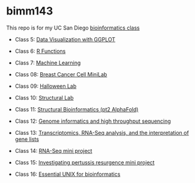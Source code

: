 # bimm143
This repo is for my UC San Diego [bioinformatics class](https://bioboot.github.io/bimm143_F24/)

- Class 5: [Data Visualization with GGPLOT](https://github.com/mfava10/bimm143/blob/main/class05/class05.md)
  
- Class 6: [R Functions](https://github.com/mfava10/bimm143/blob/main/lab6/class6.pdf)
  
- Class 7: [Machine Learning](https://github.com/mfava10/bimm143/blob/main/class07/class-7.pdf)
  
- Class 08: [Breast Cancer Cell MiniLab](https://github.com/mfava10/bimm143/blob/main/class08/class-8.pdf)
  
- Class 09: [Halloween Lab](https://github.com/mfava10/bimm143/blob/main/class09_files/class09.pdf)
  
- Class 10: [Structural Lab](https://github.com/mfava10/bimm143/blob/main/class10/class10.pdf)
  
- Class 11: [Structural Bioinformatics (pt2 AlphaFold)]()

- Class 12: [Genome informatics and high throughput sequencing](https://github.com/mfava10/bimm143/blob/main/class12/lab%2012.pdf)

- Class 13: [Transcriptomics, RNA-Seq analysis, and the interpretation of gene lists](https://github.com/mfava10/bimm143/blob/main/class13/lab%2013.pdf)

- Class 14: [RNA-Seq mini project](https://github.com/mfava10/bimm143/blob/main/class14/lab%2014.pdf)

- Class 15: [Investigating pertussis resurgence mini project](https://github.com/mfava10/bimm143/blob/main/class15/lab%2015.pdf)

- Class 16: [Essential UNIX for bioinformatics](https://github.com/mfava10/bimm143/blob/main/class16/lab%2016.pdf)
